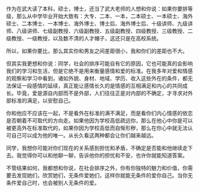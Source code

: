 



作为在武大读了本科，硕士，博士，还当了武大老师的人想和你说：如果你要排等级，那么从中学毕业开始大致有：大专、二本、一本，二本硕士、一本硕士、海外硕士、二本博士、一本博士、海外博士、博士后、海外博士后、十级讲师、九级讲师、八级讲师、七级副教授、六级副教授、五级副教授、四级教授、三级教授、二级教授、一级教授，以及数不清的人才帽子，这还只是在高校系统。

所以，如果你要比，那么其实你和男友之间差距很小，我和你们的差距也不大。

但其实我更想和你说：同学，社会的排序可能自有它的原因，它也可能真的会影响我们的学习和生活，但是它绝不是用来衡量感情和爱的标准。在我多年对爱和情感的观察和学习中看到，诸如外貌、身材、地域、学历、收入这些外在的条件，都无法保证一段感情的延续，真正能让感情长久的是情感的互相满足和内心的共同成长。毕竟，爱是源自内部而不是外部，人们往往正是对内部的不确定，才寻求对外部标准的满足，以安慰自己。

你和他应不应该在一起，不是看外在标准的满不满足，而是看你们内心情感的依恋是否朝着不可取代的方向走。如果他因为学校高低疏远你，那么在他心中你是可以被更高外在标准取代的，如果你因为学校高低而自惭形秽，那么在你心中就无法认可自己可以成为他的唯一。从长久看这两种都会让你们越来越远。

同学，我想你可能对你们现在的关系感到担忧和矛盾，不确定是否能和他继续走下去。我觉得你可以和他聊一聊，告诉他你的担忧和不安，也许你就能知道答案。

不管结果如何，我都想和你说，在社会排序之外，你有你独特的魅力和价值，你需要去发现她们，欣赏她们，无条件爱她们，这样你就能无条件的爱你自己。当你无条件爱自己时，也会被别人无条件的爱。





